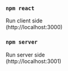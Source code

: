 ### `npm react`

Run client side <br>
(http://localhost:3000)

### `npm server`

Run server side <br>
(http://localhost:3001)
